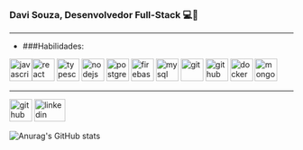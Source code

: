 <h3> Davi Souza, Desenvolvedor Full-Stack 💻📱</h3>

<hr>

+ ###Habilidades:</h4>

<img src="https://www.svgrepo.com/show/303206/javascript-logo.svg" alt='javascript' height='40'><img src="https://www.svgrepo.com/show/303157/react-logo.svg" alt='react' height='40'>
<img src="https://www.svgrepo.com/show/303600/typescript-logo.svg" alt='typescript' height='40'>
<img src="https://www.svgrepo.com/show/303360/nodejs-logo.svg" alt='nodejs' height='40'>
<img src="https://www.svgrepo.com/show/303301/postgresql-logo.svg" alt='postgres' height='40'>
<img src="https://www.svgrepo.com/show/303670/firebase-1-logo.svg" alt='firebase' height='40'>
<img src="https://www.svgrepo.com/show/303251/mysql-logo.svg" alt='mysql' height='40'>
<img src="https://cdn.worldvectorlogo.com/logos/git-icon.svg" alt='git' height='40'>
<img src="https://www.svgrepo.com/show/305241/github.svg" alt='github' height='40'>
<img src="https://www.svgrepo.com/show/303231/docker-logo.svg" alt='docker' height='40'>
<img src="https://www.vectorlogo.zone/logos/mongodb/mongodb-icon.svg" alt='mongodb' height='40'>

<hr>

[<img src='https://www.logo.wine/a/logo/GitHub/GitHub-Wordmark-White-Dark-Background-Logo.wine.svg' alt='github' height='40' target="_blank">](https://github.com/davissbf)
[<img src='https://cdn.worldvectorlogo.com/logos/linkedin.svg' alt='linkedin' height='40' width="55" target="_blank">](https://www.linkedin.com/in/davi-souza-667497195/) 

![Anurag's GitHub stats](https://github-readme-stats.vercel.app/api?username=davissbf&show_icons=true&theme=radical)
